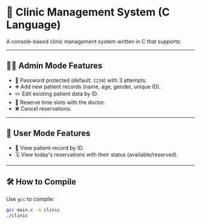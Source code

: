 # 🏥 Clinic Management System (C Language)

A console-based clinic management system written in C that supports:

---

## 👩‍⚕️ Admin Mode Features

- 🔐 Password protected (default: `1234`) with 3 attempts.
- ➕ Add new patient records (name, age, gender, unique ID).
- ✏️ Edit existing patient data by ID.
- 📅 Reserve time slots with the doctor.
- ❌ Cancel reservations.

---

## 👤 User Mode Features

- 📄 View patient record by ID.
- 🗓️ View today's reservations with their status (available/reserved).

---

## 🛠️ How to Compile

Use `gcc` to compile:

```bash
gcc main.c -o clinic
./clinic
